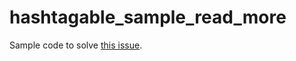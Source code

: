 # hashtagable_sample_read_more

Sample code to solve [this issue](https://github.com/santa112358/hashtagable/issues/22).
